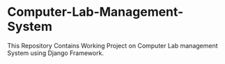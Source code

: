 # Computer-Lab-Management-System
This Repository Contains Working Project on Computer Lab management System using Django Framework.
